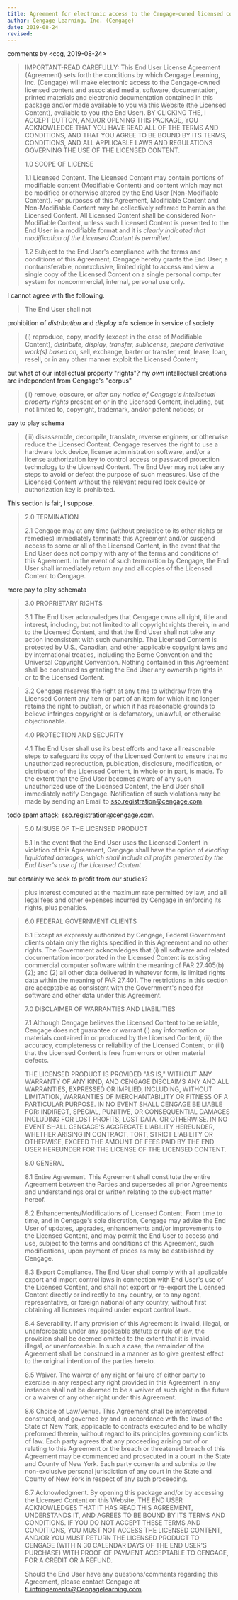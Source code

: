 ```yaml
---
title: Agreement for electronic access to the Cengage-owned licensed content
author: Cengage Learning, Inc. (Cengage)
date: 2019-08-24
revised:
---
```


comments by <ccg, 2019-08-24> 

> IMPORTANT-READ CAREFULLY: This End User License Agreement (Agreement) sets forth the conditions by which Cengage Learning, Inc. (Cengage) will make electronic access to the Cengage-owned licensed content and associated media, software, documentation, printed materials and electronic documentation contained in this package and/or made available to you via this Website (the Licensed Content), available to you (the End User). BY CLICKING THE, I ACCEPT BUTTON, AND/OR OPENING THIS PACKAGE, YOU ACKNOWLEDGE THAT YOU HAVE READ ALL OF THE TERMS AND CONDITIONS, AND THAT YOU AGREE TO BE BOUND BY ITS TERMS, CONDITIONS, AND ALL APPLICABLE LAWS AND REGULATIONS GOVERNING THE USE OF THE LICENSED CONTENT.
> 
> 1.0 SCOPE OF LICENSE
> 
> 1.1 Licensed Content. The Licensed Content may contain portions of modifiable content (Modifiable Content) and content which may not be modified or otherwise altered by the End User (Non-Modifiable Content). For purposes of this Agreement, Modifiable Content and Non-Modifiable Content may be collectively referred to herein as the Licensed Content. All Licensed Content shall be considered Non-Modifiable Content, unless such Licensed Content is presented to the End User in a modifiable format and it is *clearly indicated that modification of the Licensed Content is permitted*.

 
> 1.2 Subject to the End User's compliance with the terms and conditions of this Agreement, Cengage hereby grants the End User, a nontransferable, nonexclusive, limited right to access and view a single copy of the Licensed Content on a single personal computer system for noncommercial, internal, personal use only. 

I cannot agree with the following.

> The End User shall not 

prohibition of *distribution* and *display* =/= science in service of society

> (i) reproduce, copy, modify (except in the case of Modifiable Content), *distribute, display, transfer, sublicense, prepare derivative work(s) based on*, sell, exchange, barter or transfer, rent, lease, loan, resell, or in any other manner exploit the Licensed Content; 

but what of our intellectual property "rights"? my *own* intellectual creations are independent from Cengage's "corpus"

> (ii) remove, obscure, or *alter any notice of Cengage's intellectual property rights* present on or in the Licensed Content, including, but not limited to, copyright, trademark, and/or patent notices; or 

pay to play schema

> (iii) disassemble, decompile, translate, reverse engineer, or otherwise reduce the Licensed Content. Cengage reserves the right to use a hardware lock device, license administration software, and/or a license authorization key to control access or password protection technology to the Licensed Content. The End User may not take any steps to avoid or defeat the purpose of such measures. Use of the Licensed Content without the relevant required lock device or authorization key is prohibited.

This section is fair, I suppose.

> 2.0 TERMINATION
> 
> 2.1 Cengage may at any time (without prejudice to its other rights or remedies) immediately terminate this Agreement and/or suspend access to some or all of the Licensed Content, in the event that the End User does not comply with any of the terms and conditions of this Agreement. In the event of such termination by Cengage, the End User shall immediately return any and all copies of the Licensed Content to Cengage.

more pay to play schemata 

> 3.0 PROPRIETARY RIGHTS
> 
> 3.1 The End User acknowledges that Cengage owns all right, title and interest, including, but not limited to all copyright rights therein, in and to the Licensed Content, and that the End User shall not take any action inconsistent with such ownership. The Licensed Content is protected by U.S., Canadian, and other applicable copyright laws and by international treaties, including the Berne Convention and the Universal Copyright Convention. Nothing contained in this Agreement shall be construed as granting the End User any ownership rights in or to the Licensed Content.
 
> 3.2 Cengage reserves the right at any time to withdraw from the Licensed Content any item or part of an item for which it no longer retains the right to publish, or which it has reasonable grounds to believe infringes copyright or is defamatory, unlawful, or otherwise objectionable.
> 
> 4.0 PROTECTION AND SECURITY
> 
> 4.1 The End User shall use its best efforts and take all reasonable steps to safeguard its copy of the Licensed Content to ensure that no unauthorized reproduction, publication, disclosure, modification, or distribution of the Licensed Content, in whole or in part, is made. To the extent that the End User becomes aware of any such unauthorized use of the Licensed Content, the End User shall immediately notify Cengage. Notification of such violations may be made by sending an Email to sso.registration@cengage.com.

todo spam attack: sso.registration@cengage.com.

 
> 5.0 MISUSE OF THE LICENSED PRODUCT
> 
> 5.1 In the event that the End User uses the Licensed Content in violation of this Agreement, Cengage shall have the option of 
> *electing liquidated damages, which shall include all profits generated by the End User's use of the Licensed Content* 

but certainly we seek to profit from our studies?

> plus interest computed at the maximum rate permitted by law, and all legal fees and other expenses incurred by Cengage in enforcing its rights, plus penalties.

> 6.0 FEDERAL GOVERNMENT CLIENTS
> 
> 6.1 Except as expressly authorized by Cengage, Federal Government clients obtain only the rights specified in this Agreement and no other rights. The Government acknowledges that (i) all software and related documentation incorporated in the Licensed Content is existing commercial computer software within the meaning of FAR 27.405(b)(2); and (2) all other data delivered in whatever form, is limited rights data within the meaning of FAR 27.401. The restrictions in this section are acceptable as consistent with the Government's need for software and other data under this Agreement.
> 
> 7.0 DISCLAIMER OF WARRANTIES AND LIABILITIES
> 
> 7.1 Although Cengage believes the Licensed Content to be reliable, Cengage does not guarantee or warrant (i) any information or materials contained in or produced by the Licensed Content, (ii) the accuracy, completeness or reliability of the Licensed Content, or (iii) that the Licensed Content is free from errors or other material defects.
> 
> THE LICENSED PRODUCT IS PROVIDED "AS IS," WITHOUT ANY WARRANTY OF ANY KIND, AND CENGAGE DISCLAIMS ANY AND ALL WARRANTIES, EXPRESSED OR IMPLIED, INCLUDING, WITHOUT LIMITATION, WARRANTIES OF MERCHANTABILITY OR FITNESS OF A PARTICULAR PURPOSE. IN NO EVENT SHALL CENGAGE BE LIABLE FOR: INDIRECT, SPECIAL, PUNITIVE, OR CONSEQUENTIAL DAMAGES INCLUDING FOR LOST PROFITS, LOST DATA, OR OTHERWISE. IN NO EVENT SHALL CENGAGE'S AGGREGATE LIABILITY HEREUNDER, WHETHER ARISING IN CONTRACT, TORT, STRICT LIABILITY OR OTHERWISE, EXCEED THE AMOUNT OF FEES PAID BY THE END USER HEREUNDER FOR THE LICENSE OF THE LICENSED CONTENT.
> 
> 8.0 GENERAL
> 
> 8.1 Entire Agreement. This Agreement shall constitute the entire Agreement between the Parties and supersedes all prior Agreements and understandings oral or written relating to the subject matter hereof.
> 
> 8.2 Enhancements/Modifications of Licensed Content. From time to time, and in Cengage's sole discretion, Cengage may advise the End User of updates, upgrades, enhancements and/or improvements to the Licensed Content, and may permit the End User to access and use, subject to the terms and conditions of this Agreement, such modifications, upon payment of prices as may be established by Cengage.
> 
> 8.3 Export Compliance. The End User shall comply with all applicable export and import control laws in connection with End User's use of the Licensed Content, and shall not export or re-export the Licensed Content directly or indirectly to any country, or to any agent, representative, or foreign national of any country, without first obtaining all licenses required under export control laws.
> 
> 8.4 Severability. If any provision of this Agreement is invalid, illegal, or unenforceable under any applicable statute or rule of law, the provision shall be deemed omitted to the extent that it is invalid, illegal, or unenforceable. In such a case, the remainder of the Agreement shall be construed in a manner as to give greatest effect to the original intention of the parties hereto.
> 
> 8.5 Waiver. The waiver of any right or failure of either party to exercise in any respect any right provided in this Agreement in any instance shall not be deemed to be a waiver of such right in the future or a waiver of any other right under this Agreement.
> 
> 8.6 Choice of Law/Venue. This Agreement shall be interpreted, construed, and governed by and in accordance with the laws of the State of New York, applicable to contracts executed and to be wholly preformed therein, without regard to its principles governing conflicts of law. Each party agrees that any proceeding arising out of or relating to this Agreement or the breach or threatened breach of this Agreement may be commenced and prosecuted in a court in the State and County of New York. Each party consents and submits to the non-exclusive personal jurisdiction of any court in the State and County of New York in respect of any such proceeding.
> 
> 8.7 Acknowledgment. By opening this package and/or by accessing the Licensed Content on this Website, THE END USER ACKNOWLEDGES THAT IT HAS READ THIS AGREEMENT, UNDERSTANDS IT, AND AGREES TO BE BOUND BY ITS TERMS AND CONDITIONS. IF YOU DO NOT ACCEPT THESE TERMS AND CONDITIONS, YOU MUST NOT ACCESS THE LICENSED CONTENT, AND/OR YOU MUST RETURN THE LICENSED PRODUCT TO CENGAGE (WITHIN 30 CALENDAR DAYS OF THE END USER'S PURCHASE) WITH PROOF OF PAYMENT ACCEPTABLE TO CENGAGE, FOR A CREDIT OR A REFUND.
> 
> Should the End User have any questions/comments regarding this Agreement, please contact Cengage at tl.infringements@Cengagelearning.com.


